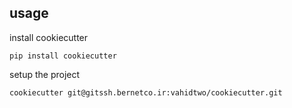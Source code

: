 
## usage

install cookiecutter
```
pip install cookiecutter
```

setup the project
```
cookiecutter git@gitssh.bernetco.ir:vahidtwo/cookiecutter.git
```



